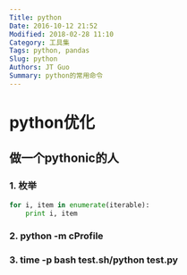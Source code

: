 ```yaml
---
Title: python
Date: 2016-10-12 21:52
Modified: 2018-02-28 11:10
Category: 工具集
Tags: python, pandas
Slug: python
Authors: JT Guo
Summary: python的常用命令
---
```

# python优化

## 做一个pythonic的人

### 1. 枚举

```python
for i, item in enumerate(iterable):
    print i, item
```

### 2. python -m cProfile

### 3. time -p bash test.sh/python test.py